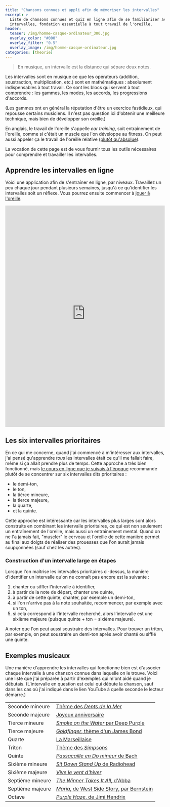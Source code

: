 ```yaml
---
title: "Chansons connues et appli afin de mémoriser les intervalles"
excerpt: >
  Liste de chansons connues et quiz en ligne afin de se familiariser avec les 
  intervalles, fondation essentielle à tout travail de l'oreille.
header:
  teaser: /img/homme-casque-ordinateur_300.jpg
  overlay_color: "#000"
  overlay_filter: "0.5"
  overlay_image: /img/homme-casque-ordinateur.jpg
categories: [theorie]
---
```


> En musique, un intervalle est la distance qui sépare deux notes.

Les intervalles sont en musique ce que les opérateurs (addition, soustraction, 
multiplication, etc.) sont en mathématiques : absolument indispensables à tout 
travail. Ce sont les blocs qui servent à tout comprendre : les gammes, les 
modes, les accords, les progressions d'accords.

(Les gammes ont en général la réputation d'être un exercice fastidieux, qui 
repousse certains musiciens. Il n'est pas question ici d'obtenir une meilleure 
technique, mais bien de développer son oreille.)

En anglais, le travail de l'oreille s'appelle *ear training*, soit entraînement 
de l'oreille, comme si c'était un muscle que l'on développe au fitness. On peut 
aussi appeler ça le travail de l'oreille relative ([plutôt 
qu'absolue][oreille-absolue]).

La vocation de cette page est de vous fournir tous les outils nécessaires pour 
comprendre et travailler les intervalles.

## Apprendre les intervalles en ligne

Voici une application afin de s'entraîner en ligne, par niveaux. Travaillez un 
peu chaque jour pendant plusieurs semaines, jusqu'à ce qu'identifier les 
intervalles soit un réflexe. Vous pourrez ensuite commencer à [jouer à 
l'oreille][jouer-oreille].

<iframe style="height: 700px; width: 100%; border: 0;" src="https://intervalles.secretsdemusiciens.com/"></iframe>

<script async src="https://pagead2.googlesyndication.com/pagead/js/adsbygoogle.js"></script>
<ins class="adsbygoogle"
     style="display:block; text-align:center; border: 0;"
     data-ad-layout="in-article"
     data-ad-format="fluid"
     data-ad-client="ca-pub-2493011358476103"
     data-ad-slot="3608144420"></ins>
<script>
     (adsbygoogle = window.adsbygoogle || []).push({});
</script>

## Les six intervalles prioritaires

En ce qui me concerne, quand j'ai commencé à m'intéresser aux intervalles, j'ai 
pensé qu'apprendre *tous* les intervalles était ce qu'il me fallait faire, même 
si ça allait prendre plus de temps. Cette approche a très bien fonctionné, mais 
<a href="https://www.themusicalear.com" target="_blank">le cours en ligne que 
je suivais à l'époque</a> recommande plutôt de se concentrer sur six 
intervalles dits prioritaires :

- le demi-ton,
- le ton,
- la tièrce mineure,
- la tierce majeure,
- la quarte,
- et la quinte.

Cette approche est intéressante car les intervalles plus larges sont alors 
construits en combinant les intervalle prioritaires, ce qui est non seulement 
un entraînement de l'oreille, mais aussi un entraînement mental. Quand on ne 
l'a jamais fait, "muscler" le cerveau et l'oreille de cette manière permet au 
final aux doigts de réaliser des prouesses que l'on aurait jamais soupçonnées 
(sauf chez les autres).

### Construction d'un intervalle large en étapes

Lorsque l'on maîtrise les intervalles prioritaires ci-dessus, la manière 
d'identifier un intervalle qu'on ne connaît pas encore est la suivante :

1. chanter ou siffler l'intervalle à identifier,
2. à partir de la note de départ, chanter une quinte,
3. à partir de cette quinte, chanter, par exemple un demi-ton,
4. si l'on n'arrive pas à la note souhaitée, recommencer, par exemple avec un 
ton,
5. si cela correspond à l'intervalle recherché, alors l'intervalle est une 
sixième majeure (puisque quinte + ton = sixième majeure).

A noter que l'on peut aussi soustraire des intervalles. Pour trouver un triton, 
par exemple, on peut soustraire un demi-ton après avoir chanté ou sifflé une 
quinte.

## Exemples musicaux

Une manière d'apprendre les intervalles qui fonctionne bien est d'associer 
chaque intervalle à une chanson connue dans laquelle on le trouve. Voici une 
liste que j'ai préparée à partir d'exemples qui m'ont aidé quand je débutais. 
(L'intervalle en question est celui qui débute la chanson, sauf dans les cas où 
j'ai indiqué dans le lien YouTube à quelle seconde le lecteur démarre.)

<table>
  <tr>
    <td>Seconde mineure</td>
    <td><a href="https://www.youtube.com/watch?v=A9QTSyLwd4w&start=20" target="_blank">Thème des <em>Dents de la Mer</em></a></td>
  </tr>
  <tr>
    <td>Seconde majeure</td>
    <td><a href="https://www.youtube.com/watch?v=-tf6dERRTP8" target="_blank">Joyeux anniversaire</a></td>
  </tr>
  <tr>
    <td>Tierce mineure</td>
    <td><a href="https://www.youtube.com/watch?v=zUwEIt9ez7M" target="_blank"><em>Smoke on the Water</em> par Deep Purple</a></td>
  </tr>
  <tr>
    <td>Tierce majeure</td>
    <td><a href="https://www.youtube.com/watch?v=6D1nK7q2i8I" target="_blank"><em>Goldfinger</em>, thème d'un James Bond</a></td>
  </tr>
  <tr>
    <td>Quarte</td>
    <td><a href="https://www.youtube.com/watch?v=221UWotqwdo" target="_blank">La Marseillaise</a></td>
  </tr>
  <tr>
    <td>Triton</td>
    <td><a href="https://www.youtube.com/watch?v=Xqog63KOANc" target="_blank">Thème des <em>Simpsons</em></a></td>
  </tr>
  <tr>
    <td>Quinte</td>
    <td><a href="https://www.youtube.com/watch?v=Gfh_0XZBcBk" target="_blank"><em>Passacaille en Do mineur</em> de Bach</a></td>
  </tr>
  <tr>
    <td>Sixième mineure</td>
    <td><a href="https://www.youtube.com/watch?v=CVf_HGoY-1E" target="_blank"><em>Sit Down Stand Up</em> de Radiohead</a></td>
  </tr>
  <tr>
    <td>Sixième majeure</td>
    <td><a href="https://www.youtube.com/watch?v=V-PD5iz7qdE" target="_blank"><em>Vive le vent d'hiver</em></a></td>
  </tr>
  <tr>
    <td>Septième mineure</td>
    <td><a href="https://www.youtube.com/watch?v=92cwKCU8Z5c&start=66" target="_blank"><em>The Winner Takes It All</em>, d'Abba</a></td>
  </tr>
  <tr>
    <td>Septième majeure</td>
    <td><a href="https://www.youtube.com/watch?v=Jy2VGRDxSvU&start=30" target="_blank"><em>Maria</em>, de West Side Story, par Bernstein</a></td>
  </tr>
  <tr>
    <td>Octave</td>
    <td><a href="https://www.youtube.com/watch?v=fjwWjx7Cw8I" target="_blank"><em>Purple Haze</em>, de Jimi Hendrix</a></td>
  </tr>
</table>

[oreille-absolue]:/oreille-absolue-ou-relative/
[jouer-oreille]:/jouer-a-l-oreille/
